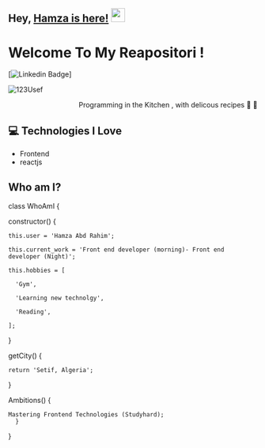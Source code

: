 ## Hey, [Hamza is here!](https://abdrahim.netlify.app/)  <img src="https://media.giphy.com/media/hvRJCLFzcasrR4ia7z/giphy.gif" width="28px" height="28px">

<h1>Welcome To My Reapositori ! </h1> 


[![Linkedin Badge](https://img.shields.io/badge/-hamza%20abdrahim-blue?style=flat-square&logo=Linkedin&logoColor=white&link=https://www.linkedin.com/in/Hamza-Abdrahim-450795157/)]
<p align="left"> <img src="https://komarev.com/ghpvc/?username=123usef" alt="123Usef" /> </p>

<div style="text-align: right">Programming in the Kitchen , with delicous recipes 🤩 🥳 </div>

## :computer: Technologies I Love
* Frontend 
* reactjs
 
 ## Who am I?
 
class WhoAmI {

  constructor() {
  
    this.user = 'Hamza Abd Rahim';
    
    this.current_work = 'Front end developer (morning)- Front end developer (Night)';
    
    this.hobbies = [
    
      'Gym',
      
      'Learning new technolgy',
      
      'Reading',
      
    ];
    
  }
  
  getCity() {
  
    return 'Setif, Algeria';
  }
  
  Ambitions() {
 
    Mastering Frontend Technologies (Studyhard);
      }
}
 ```
